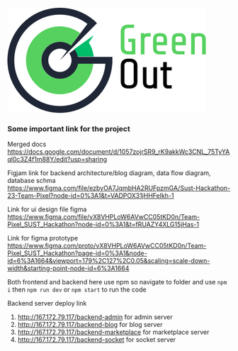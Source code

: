 ![Alt text](logo.jpg?raw=true "Logo")

### Some important link for the project
Merged docs
https://docs.google.com/document/d/1057zojrSR9_rK9akkWc3CNL_75TyYAql0c3Z4f1m88Y/edit?usp=sharing

Figjam link for backend architecture/blog diagram, data flow diagram, database schma
https://www.figma.com/file/ezbyOA7JqmbHA2RUFpzmGA/Sust-Hackathon-23-Team-Pixel?node-id=0%3A1&t=VADPOX31jHHFeIkh-1

Link for ui design file figma
https://www.figma.com/file/vX8VHPLoW6AVwCC05tKD0n/Team-Pixel_SUST_Hackathon?node-id=0%3A1&t=fRUAZY4XLG15jHas-1

Link for figma prototype
 https://www.figma.com/proto/vX8VHPLoW6AVwCC05tKD0n/Team-Pixel_SUST_Hackathon?page-id=0%3A1&node-id=6%3A1664&viewport=179%2C127%2C0.05&scaling=scale-down-width&starting-point-node-id=6%3A1664

Both frontend and backend here use npm so navigate to folder and use `npm i` then `npm run dev` or `npm start` to run the code

Backend server deploy link
1. http://167.172.79.117/backend-admin for admin server
2. http://167.172.79.117/backend-blog for blog server
3. http://167.172.79.117/backend-marketplace for marketplace server
4. http://167.172.79.117/backend-socket for socket server